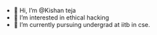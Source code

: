 - 👋 Hi, I’m @Kishan teja
- 👀 I’m interested in ethical hacking
- 🌱 I’m currently pursuing undergrad at iitb in cse.

<!---
Kishanteja/Kishanteja is a ✨ special ✨ repository because its `README.md` (this file) appears on your GitHub profile.
You can click the Preview link to take a look at your changes.
--->
